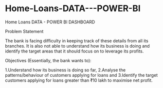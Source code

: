 # Home-Loans-DATA---POWER-BI
Home Loans DATA - POWER BI DASHBOARD

Problem Statement

The bank is facing difficulty in keeping track of these details from all its branches. It is also not able to understand how its business is doing and identify the target areas that it should focus on to leverage its profits.

 Objectives (Essentially, the bank wants to):

1.Understand how its business is doing so far,
2.Analyse the patterns/behaviour of customers applying for loans and
3.Identify the target customers applying for loans greater than ₹10 lakh to maximise net profit.
